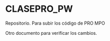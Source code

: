 # CLASEPRO\_PW

Repositorio. Para subir los código de PRO MPO

Otro documento para verificar los cambios.

